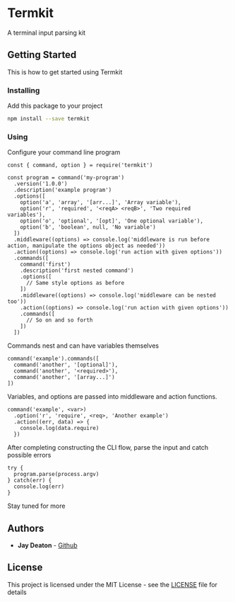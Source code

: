 # Termkit

A terminal input parsing kit

## Getting Started

This is how to get started using Termkit

### Installing

Add this package to your project

```bash
npm install --save termkit
```

### Using

Configure your command line program

```node
const { command, option } = require('termkit')

const program = command('my-program')
  .version('1.0.0')
  .description('example program')
  .options([
    option('a', 'array', '[arr...]', 'Array variable'),
    option('r', 'required', '<reqA> <reqB>', 'Two required variables'),
    option('o', 'optional', '[opt]', 'One optional variable'),
    option('b', 'boolean', null, 'No variable')
  ])
  .middleware((options) => console.log('middleware is run before action, manipulate the options object as needed'))
  .action((options) => console.log('run action with given options'))
  .commands([
    command('first')
    .description('first nested command')
    .options([
      // Same style options as before
    ])
    .middleware((options) => console.log('middleware can be nested too'))
    .action((options) => console.log('run action with given options'))
    .commands([
      // So on and so forth
    ])
  ])
```

Commands nest and can have variables themselves

```node
command('example').commands([
  command('another', '[optional]'),
  command('another', '<required>'),
  command('another', '[array...]')
])
```

Variables, and options are passed into middleware and action functions.

```node
command('example', <var>)
  .option('r', 'require', <req>, 'Another example')
  .action((err, data) => {
    console.log(data.require)
  })
```

After completing constructing the CLI flow, parse the input and catch possible errors

```node
try {
  program.parse(process.argv)
} catch(err) {
  console.log(err)
}
```

Stay tuned for more

## Authors

* **Jay Deaton** - [Github](https://github.com/jayrdeaton)

## License

This project is licensed under the MIT License - see the [LICENSE](LICENSE) file for details
